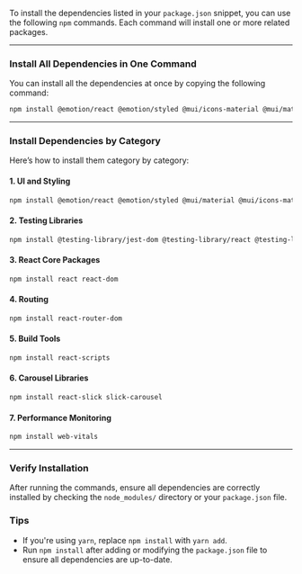 To install the dependencies listed in your `package.json` snippet, you can use the following `npm` commands. Each command will install one or more related packages.

---

### **Install All Dependencies in One Command**
You can install all the dependencies at once by copying the following command:
```bash
npm install @emotion/react @emotion/styled @mui/icons-material @mui/material @mui/styled-engine-sc @testing-library/jest-dom @testing-library/react @testing-library/user-event material-icons react react-dom react-router-dom react-scripts react-slick slick-carousel styled-components web-vitals
```

---

### **Install Dependencies by Category**
Here’s how to install them category by category:

#### **1. UI and Styling**
```bash
npm install @emotion/react @emotion/styled @mui/material @mui/icons-material @mui/styled-engine-sc material-icons styled-components
```

#### **2. Testing Libraries**
```bash
npm install @testing-library/jest-dom @testing-library/react @testing-library/user-event
```

#### **3. React Core Packages**
```bash
npm install react react-dom
```

#### **4. Routing**
```bash
npm install react-router-dom
```

#### **5. Build Tools**
```bash
npm install react-scripts
```

#### **6. Carousel Libraries**
```bash
npm install react-slick slick-carousel
```

#### **7. Performance Monitoring**
```bash
npm install web-vitals
```

---

### **Verify Installation**
After running the commands, ensure all dependencies are correctly installed by checking the `node_modules/` directory or your `package.json` file.

### **Tips**
- If you're using `yarn`, replace `npm install` with `yarn add`.
- Run `npm install` after adding or modifying the `package.json` file to ensure all dependencies are up-to-date.